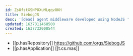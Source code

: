 ```yaml
---
id: ZsOfstXSNPOXuMLqqv8KH
title: SiebogJS
desc: '[dead] agent middleware developed using NodeJS '
updated: 1637811468500
created: 1637732000544
---
```


- [[p.hasRepository]] https://github.com/orgs/SiebogJS
- [[p.hasApplication]] [[t.cs.mas]]